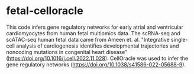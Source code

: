 # fetal-celloracle
This code infers gene regulatory networks for early atrial and ventricular cardiomyocytes from human fetal multiomics data. The scRNA-seq and scATAC-seq human fetal data came from Ameen et. al. "Integrative single-cell analysis of cardiogenesis identifies developmental trajectories and noncoding mutations in congenital heart disease"  (https://doi.org/10.1016/j.cell.2022.11.028). CellOracle was used to infer the gene regulatory networks (https://doi.org/10.1038/s41586-022-05688-9).
